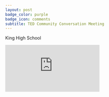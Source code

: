 ```yaml
---
layout: post
badge_color: purple
badge_icon: comments
subtitle: TED Community Conversation Meeting
---
```


King High School


<div class="embed-responsive embed-responsive-16by9">
<iframe class="embed-responsive-item" src="https://www.youtube-nocookie.com/embed/36hDHKFrzVc?rel=0" frameborder="0" allowfullscreen></iframe>
</div>
